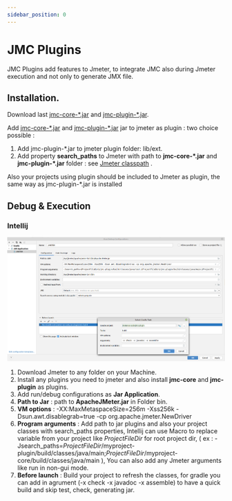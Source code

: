 ```yaml
---
sidebar_position: 0
---
```


# JMC Plugins

JMC Plugins add features to Jmeter, to integrate JMC also during Jmeter execution and not only to generate JMX file.


## Installation.

Download last [jmc-core-\*.jar](https://mvnrepository.com/artifact/org.anasoid.jmc/jmc-core) and [jmc-plugin-\*.jar](https://mvnrepository.com/artifact/org.anasoid.jmc/jmc-plugin).

Add [jmc-core-\*.jar](https://mvnrepository.com/artifact/org.anasoid.jmc/jmc-core) and  [jmc-plugin-\*.jar](https://mvnrepository.com/artifact/org.anasoid.jmc/jmc-plugin) jar to jmeter as plugin : two choice possible  : 

1. Add jmc-plugin-*.jar to jmeter plugin folder:  lib/ext.
1. Add property __search_paths__ to Jmeter with path to **jmc-core-\*.jar** and  **jmc-plugin-\*.jar** folder : see [Jmeter classpath](https://jmeter.apache.org/usermanual/properties_reference.html#classpath) .



Also your projects using plugin should be included to Jmeter as plugin, the same way as jmc-plugin-*.jar is installed

## Debug & Execution 

### Intellij

![jmeter-debug-Intellij](/img/jplugins/jmeter-debug-Intellij.png)

1. Download Jmeter to any folder on your Machine.
2. Install any plugins you need to jmeter and also install __jmc-core__ and __jmc-plugin__ as plugins.
3. Add run/debug configurations as __Jar Application__.
4. __Path to Jar__ : path to __ApacheJMeter.jar__ in Folder bin.
5. __VM options__ : -XX:MaxMetaspaceSize=256m -Xss256k -Dsun.awt.disablegrab=true -cp org.apache.jmeter.NewDriver 
6. __Program arguments__ : Add path to jar plugins and also your project classes with search_paths properties, Intellij can use Macro to replace variable from your project like $ProjectFileDir$ for root project dir,   ( ex : -Jsearch_paths=$ProjectFileDir$/myproject-plugin/build/classes/java/main;$ProjectFileDir$/myproject-core/build/classes/java/main ), You can also add any Jmeter arguments like run in non-gui mode.
7. __Before launch__  : Build your project to refresh the classes, for gradle you can add in agrument (-x check -x javadoc -x assemble) to have  a quick build and skip test, check, generating jar.
